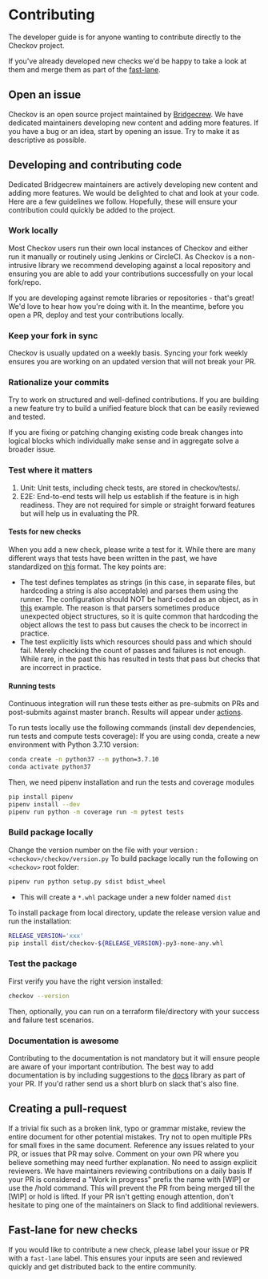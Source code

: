 # Contributing

The developer guide is for anyone wanting to contribute directly to the Checkov project. 

If you've already developed new checks we'd be happy to take a look at them and merge them as part of the [fast-lane](https://github.com/bridgecrewio/checkov/issues?q=is%3Aopen+is%3Aissue+label%3Afast-lane).  



## Open an issue

Checkov is an open source project maintained by [Bridgecrew](https://bridgecrew.io/?utm_source=github&utm_medium=organic_oss&utm_campaign=checkov). We have dedicated maintainers developing 
new content and adding more features. If you have a bug or an idea, start by opening an issue. Try to make it as 
descriptive as possible. 

## Developing and contributing code

Dedicated Bridgecrew maintainers are actively developing new content and adding more features. We would be delighted to 
chat and look at your code. Here are a few guidelines we follow. Hopefully, these will ensure your contribution could 
quickly be added to the project. 

### Work locally

Most Checkov users run their own local instances of Checkov and either run it manually or routinely using Jenkins or 
CircleCI. As Checkov is a non-intrusive library we recommend developing against a local repository and ensuring you are 
able to add your contributions successfully on your local fork/repo. 

If you are developing against remote libraries or repositories - that's great! We'd love to hear how you're doing with it.
In the meantime, before you open a PR, deploy and test your contributions locally.

### Keep your fork in sync

Checkov is usually updated on a weekly basis. Syncing your fork weekly ensures you are working on an updated version that will not break your PR.  

### Rationalize your commits

Try to work on structured and well-defined contributions. If you are building a new feature try to build a unified 
feature block that can be easily reviewed and tested.

If you are fixing or patching changing existing code break changes into logical blocks which individually make sense 
and in aggregate solve a broader issue. 

### Test where it matters

1. Unit: Unit tests, including check tests, are stored in checkov/tests/. 
2. E2E: End-to-end tests will help us establish if the feature is in high readiness. They are not required for simple 
or straight forward features but will help us in evaluating the PR.

#### Tests for new checks

When you add a new check, please write a test for it. While there are many different ways that tests have been written in the past, we have standardized on [this](https://github.com/bridgecrewio/checkov/blob/master/tests/terraform/checks/resource/aws/test_IAMAdminPolicyDocument.py) format. The key points are:

* The test defines templates as strings (in this case, in separate files, but hardcoding a string is also acceptable) and parses them using the runner. The configuration should NOT be hard-coded as an object, as in [this](https://github.com/bridgecrewio/checkov/blob/master/tests/terraform/checks/resource/aws/test_ALBListenerHTTPS.py) example. The reason is that parsers sometimes produce unexpected object structures, so it is quite common that hardcoding the object allows the test to pass but causes the check to be incorrect in practice.
* The test explicitly lists which resources should pass and which should fail. Merely checking the count of passes and failures is not enough. While rare, in the past this has resulted in tests that pass but checks that are incorrect in practice.

#### Running tests

Continuous integration will run these tests either as pre-submits on PRs and post-submits against master branch. 
Results will appear under [actions](https://github.com/bridgecrewio/checkov/actions).

To run tests locally use the following commands (install dev dependencies, run tests and compute tests coverage):
If you are using conda, create a new environment with Python 3.7.10 version:
```sh
conda create -n python37 --m python=3.7.10
conda activate python37
```
Then, we need pipenv installation and run the tests and coverage modules 
```sh
pip install pipenv
pipenv install --dev
pipenv run python -m coverage run -m pytest tests
```

### Build package locally
Change the version number on the file with your version : `<checkov>/checkov/version.py`
To build package locally run the following on `<checkov>` root folder:

```sh
pipenv run python setup.py sdist bdist_wheel
```
- This will create a `*.whl` package under a new folder named `dist`

To install package from local directory, update the release version value and run the installation:
```sh
RELEASE_VERSION='xxx'
pip install dist/checkov-${RELEASE_VERSION}-py3-none-any.whl
```

### Test the package
First verify you have the right version installed:
```sh
checkov --version
```
Then, optionally, you can run on a terraform file/directory with your success and failure test scenarios.

### Documentation is awesome

Contributing to the documentation is not mandatory but it will ensure people are aware of your important contribution. 
The best way to add documentation is by including suggestions to the [docs](https://github.com/bridgecrewio/checkov/tree/master/docs) 
library as part of your PR. If you'd rather send us a short blurb on slack that's also fine.

## Creating a pull-request

If a trivial fix such as a broken link, typo or grammar mistake, review the entire document for other potential mistakes. 
Try not to open multiple PRs for small fixes in the same document.
Reference any issues related to your PR, or issues that PR may solve.
Comment on your own PR where you believe something may need further explanation.
No need to assign explicit reviewers. We have maintainers reviewing contributions on a daily basis
If your PR is considered a "Work in progress" prefix the name with [WIP] or use the /hold command. This will prevent 
the PR from being merged till the [WIP] or hold is lifted.
If your PR isn't getting enough attention, don't hesitate to ping one of the maintainers on Slack to find additional reviewers.

## Fast-lane for new checks

If you would like to contribute a new check, please label your issue or PR with a `fast-lane` label. This ensures your 
inputs are seen and reviewed quickly and get distributed back to the entire community.
